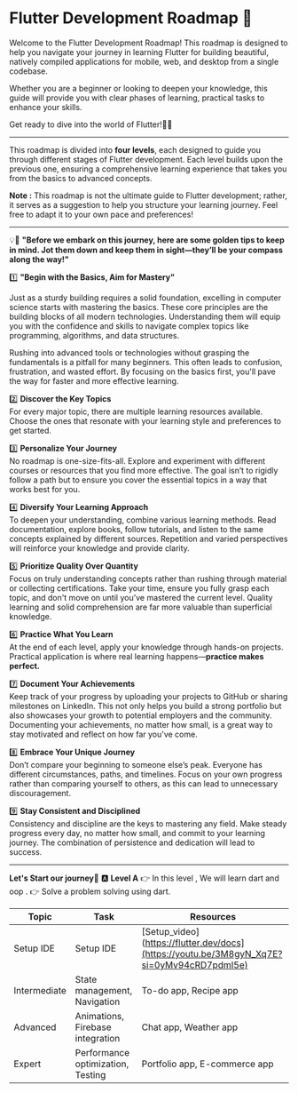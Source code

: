 # Flutter Development Roadmap 🚀

Welcome to the Flutter Development Roadmap! This roadmap is designed to help you navigate your journey in learning Flutter for building beautiful, natively compiled applications for mobile, web, and desktop from a single codebase.  

Whether you are a beginner or looking to deepen your knowledge, this guide will provide you with clear phases of learning, practical tasks to enhance your skills.  

Get ready to dive into the world of Flutter!📱✨
_____________________________________________________________________________________________________________________________________________________________________________________________________________________

This roadmap is divided into **four levels**, each designed to guide you through different stages of Flutter development. Each level builds upon the previous one, ensuring a comprehensive learning experience that takes you from the basics to advanced concepts.

**Note :** This roadmap is not the ultimate guide to Flutter development; rather, it serves as a suggestion to help you structure your learning journey. Feel free to adapt it to your own pace and preferences!

_____________________________________________________________________________________________________________________________________________________________________________________________________________________
💡📌 **"Before we embark on this journey, here are some golden tips to keep in mind. Jot them down and keep them in sight—they’ll be your compass along the way!"**

1️⃣ **"Begin with the Basics, Aim for Mastery"** 

Just as a sturdy building requires a solid foundation, excelling in computer science starts with mastering the basics. These core principles are the building blocks of all modern technologies. Understanding them will equip you with the confidence and skills to navigate complex topics like programming, algorithms, and data structures.  

Rushing into advanced tools or technologies without grasping the fundamentals is a pitfall for many beginners. This often leads to confusion, frustration, and wasted effort. By focusing on the basics first, you'll pave the way for faster and more effective learning.  

2️⃣ **Discover the Key Topics**  
For every major topic, there are multiple learning resources available. Choose the ones that resonate with your learning style and preferences to get started.  

3️⃣ **Personalize Your Journey**  
No roadmap is one-size-fits-all. Explore and experiment with different courses or resources that you find more effective. The goal isn’t to rigidly follow a path but to ensure you cover the essential topics in a way that works best for you.  

4️⃣ **Diversify Your Learning Approach**  
To deepen your understanding, combine various learning methods. Read documentation, explore books, follow tutorials, and listen to the same concepts explained by different sources. Repetition and varied perspectives will reinforce your knowledge and provide clarity.  

5️⃣ **Prioritize Quality Over Quantity**  
Focus on truly understanding concepts rather than rushing through material or collecting certifications. Take your time, ensure you fully grasp each topic, and don't move on until you’ve mastered the current level. Quality learning and solid comprehension are far more valuable than superficial knowledge.  

6️⃣ **Practice What You Learn**  
At the end of each level, apply your knowledge through hands-on projects. Practical application is where real learning happens—**practice makes perfect.**  

7️⃣ **Document Your Achievements**  
Keep track of your progress by uploading your projects to GitHub or sharing milestones on LinkedIn. This not only helps you build a strong portfolio but also showcases your growth to potential employers and the community. Documenting your achievements, no matter how small, is a great way to stay motivated and reflect on how far you've come.  

8️⃣ **Embrace Your Unique Journey**  
Don’t compare your beginning to someone else’s peak. Everyone has different circumstances, paths, and timelines. Focus on your own progress rather than comparing yourself to others, as this can lead to unnecessary discouragement.  

9️⃣ **Stay Consistent and Disciplined**  
Consistency and discipline are the keys to mastering any field. Make steady progress every day, no matter how small, and commit to your learning journey. The combination of persistence and dedication will lead to success.

_____________________________________________________________________________________________________________________________________________________________________________________________________________________
**Let's Start our journey**🚀
🅰  **Level A** 
👉 In this level , We will learn dart and oop .
👉 Solve a problem solving using dart.

| Topic         | Task                                | Resources               |
|---------------|-------------------------------------|------------------------------|
|Setup IDE      | Setup IDE                           |[Setup_video](https://flutter.dev/docs](https://youtu.be/3M8gyN_Xq7E?si=0yMv94cRD7pdmI5e)  |
| Intermediate  | State management, Navigation       | To-do app, Recipe app        |
| Advanced      | Animations, Firebase integration   | Chat app, Weather app        |
| Expert        | Performance optimization, Testing  | Portfolio app, E-commerce app|







